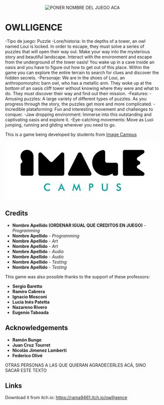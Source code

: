 <p align="center">
<img src="logo.png" alt="PONER NOMBRE DEL JUEGO ACA"/>
</p>

# OWLLIGENCE

-Tipo de juego: Puzzle
-Lore/historia: In the depths of a tower, an owl named Loui is locked. In order to escape, they must solve a series of puzzles that will open their way out. Make your way into the mysterious story and beautiful landscape. Interact with the environment and escape from the underground of the tower oasis! You wake up in a cave inside an oasis and you have to figure out how to get out of this place. Within the game you can explore the entire terrain to search for clues and discover the hidden secrets.
-Personaje: We are in the shoes of Loui, an anthropomorphic barn owl, who has a metallic arm. They woke up at the bottom of an oasis cliff tower without knowing where they were and what to do. They must discover their way and find out their mission.
-Features: 
  -Amusing puzzles: A large variety of different types of puzzles. As you progress through the story, the puzzles get more and more complicated.
  -Incredible plataforming: Fun and interesting movement and challenges to conquer.
  -Jaw dropping environment: Immerse into this outstanding and captivating oasis and explore it.
  -Eye-catching movements: Move as Luoi jumping, running and gliding wherever you need to go.

This is a game being developed by students from <a href="https://www.imagecampus.edu.ar/">Image Campus</a>

<p align="center">
  <a href="https://www.imagecampus.edu.ar/">
    <img src="logo-image-campus.png" alt="Image Campus"/>
  </a> 
</p>


## Credits

- **Nombre Apellido (ORDENAR IGUAL QUE CREDITOS EN JUEGO)** - *Programming*
- **Nombre Apellido** - *Programming*
- **Nombre Apellido** - *Art*
- **Nombre Apellido** - *Art*
- **Nombre Apellido** - *Audio*
- **Nombre Apellido** - *Audio*
- **Nombre Apellido** - *Testing*
- **Nombre Apellido** - *Testing*


This game was also possible thanks to the support of these professors:

- **Sergio Baretto**
- **Ramiro Cabrera**
- **Ignacio Mosconi**
- **Lucía Inés Patetta**
- **Nazareno Rivero**
- **Eugenio Taboada**


## Acknowledgements

- **Ramón Bunge**
- **Juan Cruz Tourret**
- **Nicolás Jimenez Lamberti**
- **Federico Olivé**

OTRAS PERSONAS A LAS QUE QUIERAN AGRADECERLES ACÁ, SINO SACAR ESTE TEXTO


## Links

Download it from itch.io: https://rama9461.itch.io/owlligence
